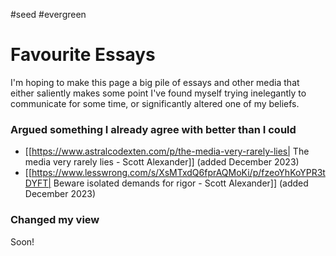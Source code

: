 #seed #evergreen
# Favourite Essays

I'm hoping to make this page a big pile of essays and other media that either saliently makes some point I've found myself trying inelegantly to communicate for some time, or significantly altered one of my beliefs.

### Argued something I already agree with better than I could
- [[https://www.astralcodexten.com/p/the-media-very-rarely-lies| The media very rarely lies - Scott Alexander]] (added December 2023)
- [[https://www.lesswrong.com/s/XsMTxdQ6fprAQMoKi/p/fzeoYhKoYPR3tDYFT| Beware isolated demands for rigor - Scott Alexander]] (added December 2023)


### Changed my view
Soon!